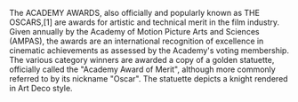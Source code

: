 The ACADEMY AWARDS, also officially and popularly known as THE OSCARS,[1] are awards for artistic and technical merit in the film industry. Given annually by the Academy of Motion Picture Arts and Sciences (AMPAS), the awards are an international recognition of excellence in cinematic achievements as assessed by the Academy's voting membership. The various category winners are awarded a copy of a golden statuette, officially called the "Academy Award of Merit", although more commonly referred to by its nickname "Oscar". The statuette depicts a knight rendered in Art Deco style.
